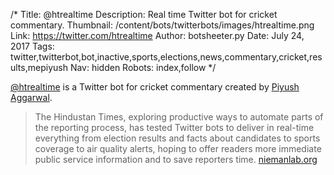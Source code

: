 /*
Title: @htrealtime
Description: Real time Twitter bot for cricket commentary.
Thumbnail: /content/bots/twitterbots/images/htrealtime.png
Link: https://twitter.com/htrealtime
Author: botsheeter.py
Date: July 24, 2017
Tags: twitter,twitterbot,bot,inactive,sports,elections,news,commentary,cricket,results,mepiyush
Nav: hidden
Robots: index,follow
*/

[@htrealtime](https://twitter.com/htrealtime) is a Twitter bot for cricket commentary created by [Piyush Aggarwal](https://twitter.com/mepiyush).

> The Hindustan Times, exploring productive ways to automate parts of the reporting process, has tested Twitter bots to deliver in real-time everything from election results and facts about candidates to sports coverage to air quality alerts, hoping to offer readers more immediate public service information and to save reporters time.
> [niemanlab.org](http://www.niemanlab.org/2017/06/from-election-results-to-sports-the-hindustan-times-is-trying-out-twitter-bots-for-live-coverage/)
